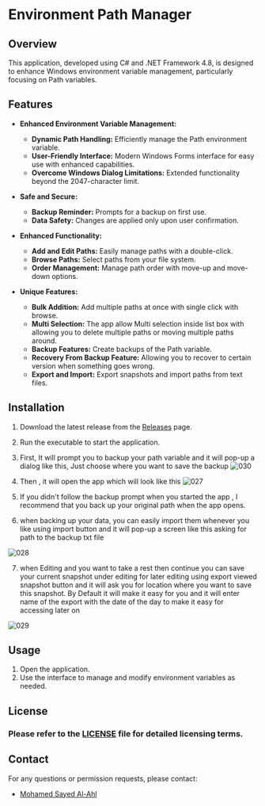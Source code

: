 # Environment Path Manager

## Overview

This application, developed using C# and .NET Framework 4.8, is designed to enhance Windows environment variable management, particularly focusing on Path variables.

## Features

- **Enhanced Environment Variable Management:**
  
  - **Dynamic Path Handling:** Efficiently manage the Path environment variable.
  - **User-Friendly Interface:** Modern Windows Forms interface for easy use with enhanced capabilities.
  - **Overcome Windows Dialog Limitations:** Extended functionality beyond the 2047-character limit.

- **Safe and Secure:**
  
  - **Backup Reminder:** Prompts for a backup on first use.
  - **Data Safety:** Changes are applied only upon user confirmation.

- **Enhanced Functionality:**
  
  - **Add and Edit Paths:** Easily manage paths with a double-click.
  - **Browse Paths:** Select paths from your file system.
  - **Order Management:** Manage path order with move-up and move-down options.

- **Unique Features:**
  
  - **Bulk Addition:** Add multiple paths at once with single click with browse.
  - **Multi Selection:** The app allow Multi selection inside list box with allowing you to delete multiple paths or moving multiple paths around.
  - **Backup Features:** Create backups of the Path variable.
  - **Recovery From Backup Feature:** Allowing you to recover to certain version when something goes wrong.
  - **Export and Import:** Export snapshots and import paths from text files.

## Installation

1. Download the latest release from the [Releases](https://github.com/Mohamed-SayedAlAhl/EnvironmentPathManager/releases) page.

2. Run the executable to start the application.

3. First, It will prompt you to backup your path variable and it will pop-up a dialog like this, Just choose where you want to save the backup
   ![030](https://github.com/user-attachments/assets/fe95e0ca-6c13-49d9-b51e-242f8119d66a)

4. Then , it will open the app which will look like this 
   ![027](https://github.com/user-attachments/assets/d116684f-a210-4799-9ade-64994cd7d8ef)

5. If you didn't follow the backup prompt when you started the app , I recommend that you back up your original path when the app opens. 

6. when backing up your data, you can easily import them whenever you like using import button and it will pop-up  a screen like this asking for path to the backup txt file

![028](https://github.com/user-attachments/assets/5fadb5f2-d1c6-4ed5-a991-3413e0ebcbfb)

7. when Editing and you want to take a rest then continue you can save your current snapshot under editing for later editing using export viewed snapshot button and it will ask you for location where you want to save this snapshot. By Default it will make it easy for you and it will enter name of the export with the date of the day to make it easy for accessing later on

![029](https://github.com/user-attachments/assets/fbbb1749-928c-4377-945b-06f4d4bbbd60)

## Usage

1. Open the application.
2. Use the interface to manage and modify environment variables as needed.

## License

### Please refer to the [LICENSE](https://github.com/Mohamed-SayedAlAhl/EnvironmentPathManager/blob/main/LICENSE) file for detailed licensing terms.

## Contact

For any questions or permission requests, please contact:

- [Mohamed Sayed Al-Ahl](https://www.linkedin.com/in/mohamed-sayedalahl/)
